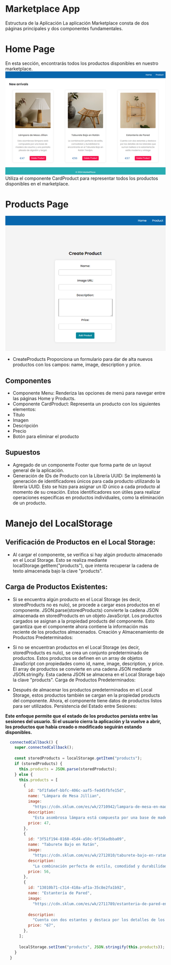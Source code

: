 # Marketplace App 
Estructura de la Aplicación
La aplicación Marketplace consta de dos páginas principales y dos componentes fundamentales.

# Home Page
En esta sección, encontrarás todos los productos disponibles en nuestro marketplace.
![Home Page](capturasPantalla/landingMarketplace.png)
Utiliza el componente CardProduct para representar todos los productos disponibles en el marketplace.

# Products Page
![Home Page](capturasPantalla/form.png)
- CreateProducts
Proporciona un formulario para dar de alta nuevos productos con los campos: name, image, description y price.

## Componentes
- Componente Menu: 
Renderiza las opciones de menú para navegar entre las páginas Home y Products.
- Componente CardProduct: 
Representa un producto con los siguientes elementos:
- Título
- Imagen
- Descripción
- Precio
- Botón para eliminar el producto

## Supuestos
- Agregado de un componente Footer que forma parte de un layout general de la aplicación.
- Generación de IDs de Producto con la Librería UUID:
Se implementó la generación de identificadores únicos para cada producto utilizando la librería UUID. Esto se hizo para asignar un ID único a cada producto al momento de su creación. Estos identificadores son útiles para realizar operaciones específicas en productos individuales, como la eliminación de un producto.

# Manejo del LocalStorage 
## Verificación de Productos en el Local Storage:
- Al cargar el componente, se verifica si hay algún producto almacenado en el Local Storage.
Esto se realiza mediante localStorage.getItem("products"), que intenta recuperar la cadena de texto almacenada bajo la clave "products".

## Carga de Productos Existentes:
- Si se encuentra algún producto en el Local Storage (es decir, storedProducts no es nulo), se procede a cargar esos productos en el componente.
JSON.parse(storedProducts) convierte la cadena JSON almacenada en storedProducts en un objeto JavaScript.
Los productos cargados se asignan a la propiedad products del componente. Esto garantiza que el componente ahora contiene la información más reciente de los productos almacenados.
Creación y Almacenamiento de Productos Predeterminados:

- Si no se encuentran productos en el Local Storage (es decir, storedProducts es nulo), se crea un conjunto predeterminado de productos.
Estos productos se definen en un array de objetos JavaScript con propiedades como id, name, image, description, y price.
El array de productos se convierte en una cadena JSON mediante JSON.stringify.
Esta cadena JSON se almacena en el Local Storage bajo la clave "products".
Carga de Productos Predeterminados:

- Después de almacenar los productos predeterminados en el Local Storage, estos productos también se cargan en la propiedad products del componente.
Ahora, el componente tiene datos de productos listos para ser utilizados.
Persistencia del Estado entre Sesiones:

**Este enfoque permite que el estado de los productos persista entre las sesiones del usuario. Si el usuario cierra la aplicación y la vuelve a abrir, los productos que había creado o modificado seguirán estando disponibles.**


```javascript
  connectedCallback() {
    super.connectedCallback();

    const storedProducts = localStorage.getItem("products");
    if (storedProducts) {
      this.products = JSON.parse(storedProducts);
    } else {
      this.products = [
        {
          id: "bf1fa6ef-bbfc-406c-aaf5-fed45fbfe15d",
          name: "Lámpara de Mesa Jillian",
          image:
            "https://cdn.sklum.com/es/wk/2710942/lampara-de-mesa-en-madera-jillian.jpg?cf-resize=gallery",
          description:
            "Esta asombrosa lámpara está compuesta por una base de madera de caucho y una pantalla plisada de algodón y tergal.",
          price: 47,
        },
        {
          id: "3f51f194-8160-45d4-a50c-9f156adbba09",
          name: "Taburete Bajo en Ratán",
          image:
            "https://cdn.sklum.com/es/wk/2712010/taburete-bajo-en-ratan-trevijon.jpg?cf-resize=gallery",
          description:
            "La combinación perfecta de estilo, comodidad y durabilidad la encontrarás en el Taburete Bajo en Ratán Trevijon.",
          price: 56,
        },
        {
          id: "13010b71-c314-410a-af1a-35c8e2fa1b92",
          name: "Estantería de Pared",
          image:
            "https://cdn.sklum.com/es/wk/2711789/estanteria-de-pared-en-ratan-judson.jpg?cf-resize=gallery",

          description:
            "Cuenta con dos estantes y destaca por los detalles de los laterales que suman belleza a la estantería.De estilo moderno y vintage ",
          price: "67",
        },
      ];

      localStorage.setItem("products", JSON.stringify(this.products));
    }
  }

```
